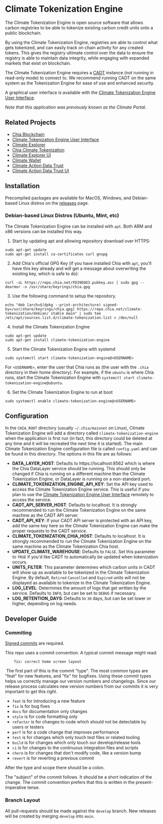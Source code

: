# Climate Tokenization Engine

The Climate Tokenization Engine is open source software that allows carbon registries to be able to tokenize existing carbon credit units onto a public blockchain. 

By using the Climate Tokenization Engine, registries are able to control what gets tokenized, and can easily track on chain activity for any created tokens. This gives the registry ultimate control over the data to ensure the registry is able to maintain data integrity, while engaging with expanded markets that exist on blockchain.

The Climate Tokenization Engine requires a [CADT](https://github.com/Chia-Network/cadt) instance (not running in read-only mode) to connect to.  We recommend running CADT on the same system as the Tokenization Engine for ease of use and enhanced security.

A graphical user interface is available with the [Climate Tokenization Engine User Interface](https://github.com/Chia-Network/Climate-Tokenization-Engine-UI).

*Note that this application was previously known as the Climate Portal.*

## Related Projects

* [Chia Blockchain](https://github.com/Chia-Network/chia-blockchain)
* [Climate Tokenization Engine User Interface](https://github.com/Chia-Network/Climate-Tokenization-Engine-UI)
* [Climate Explorer](https://github.com/Chia-Network/climate-token-driver)
* [Chia Climate Tokenization](https://github.com/Chia-Network/climate-token-driver)
* [Climate Explorer UI](https://github.com/Chia-Network/climate-explorer-ui)
* [Climate Wallet](https://github.com/Chia-Network/Climate-Wallet)
* [Climate Action Data Trust](https://github.com/Chia-Network/cadt)
* [Climate Action Data Trust UI](https://github.com/Chia-Network/cadt-ui)

## Installation

Precompiled packages are available for MacOS, Windows, and Debian-based Linux distros on the [releases](https://github.com/Chia-Network/Climate-Tokenization-Engine/releases) page. 

### Debian-based Linux Distros (Ubuntu, Mint, etc)

The Climate Tokenization Engine can be installed with `apt`.  Both ARM and x86 versions can be installed this way. 

1. Start by updating apt and allowing repository download over HTTPS:

```
sudo apt-get update
sudo apt-get install ca-certificates curl gnupg
```

2.  Add Chia's official GPG Key (if you have installed Chia with `apt`, you'll have this key already and will get a message about overwriting the existing key, which is safe to do):

```
curl -sL https://repo.chia.net/FD39E6D3.pubkey.asc | sudo gpg --dearmor -o /usr/share/keyrings/chia.gpg
```

3. Use the following command to setup the repository.

```
echo "deb [arch=$(dpkg --print-architecture) signed-by=/usr/share/keyrings/chia.gpg] https://repo.chia.net/climate-tokenization/debian/ stable main" | sudo tee /etc/apt/sources.list.d/climate-tokenization.list > /dev/null
```

4.  Install the Climate Tokenization Engine

```
sudo apt-get update
sudo apt-get install climate-tokenization-engine
```

5.  Start the Climate Tokenization Engine with systemd

```
sudo systemctl start climate-tokenization-engine@<USERNAME>
```
For `<USERNAME>`, enter the user that Chia runs as (the user with the `.chia` directory in their home directory).  For example, if the `ubuntu` is where Chia runs, start the Climate Tokenization Engine with `systemctl start climate-tokenization-engine@ubuntu`.

6.  Set the Climate Tokenization Engine to run at boot

```
sudo systemctl enable climate-tokenization-engine@<USERNAME>
```

## Configuration

In the `CHIA_ROOT` directory (usually `~/.chia/mainnet` on Linux), Climate Tokenization Engine will add a directory called `climate-tokenization-engine` when the application is first run (in fact, this directory could be deleted at any time and it will be recreated the next time it is started).  The main Climate Tokenization Engine configuration file is called `config.yaml` and can be found in this directory.  The options in this file are as follows:

* **DATA_LAYER_HOST**: Defaults to https://localhost:8562 which is where the Chia DataLayer service should be running. This should only be changed if Chia is running on a different machine than the Climate Tokenization Engine, or DataLayer is running on a non-standard port.
* **CLIMATE_TOKENIZATION_ENGINE_API_KEY**: Set the API key used to access the Climate Tokenization Engine service. This is useful if you plan to use the [Climate Tokenization Engine User Interface](https://github.com/Chia-Network/Climate-Tokenization-Engine-UI) remotely to access the service.
* **CADT_API_SERVER_HOST**: Defaults to localhost. It is strongly recommended to run the Climate Tokenization Engine on the same machine as the CADT API server.
* **CADT_API_KEY**: If your CADT API server is protected with an API key, add the same key here so the Climate Tokenization Engine can make the proper requests to the CADT service.
* **CLIMATE_TOKENIZATION_CHIA_HOST**: Defaults to localhost. It is strongly recommended to run the Climate Tokenization Engine on the same machine as the Climate Tokenization Chia host.
* **UPDATE_CLIMATE_WAREHOUSE**: Defaults to `FALSE`. Set this parameter to `TRUE` if you'd like CADT to automatically be updated when tokenization occurs.
* **UNITS_FILTER**: This parameter determines which carbon units in CADT will show up as available to be tokenized in the Climate Tokenization Engine. By default, `Retired` `Cancelled` and `Expired` units will not be displayed as available to tokenize in the Climate Tokenization Engine.
* **LOG_LEVEL**: Determines the amount of logs that get written by the service. Defaults to `INFO`, but can be set to `DEBUG` if necessary.
* **LOG_RETENTION_DAYS**: Defaults to `30` days, but can be set lower or higher, depending on log needs.

## Developer Guide

### Commiting

[Signed commits](https://docs.github.com/en/authentication/managing-commit-signature-verification/signing-commits) are required. 

​This repo uses a commit convention. A typical commit message might read:
​
```
    fix: correct home screen layout
```
​
The first part of this is the commit "type". The most common types are "feat" for new features, and "fix" for bugfixes. Using these commit types helps us correctly manage our version numbers and changelogs. Since our release process calculates new version numbers from our commits it is very important to get this right.
​

- `feat` is for introducing a new feature
- `fix` is for bug fixes
- `docs` for documentation only changes
- `style` is for code formatting only
- `refactor` is for changes to code which should not be detectable by users or testers
- `perf` is for a code change that improves performance
- `test` is for changes which only touch test files or related tooling
- `build` is for changes which only touch our develop/release tools
- `ci` is for changes to the continuous integration files and scripts
- `chore` is for changes that don't modify code, like a version bump
- `revert` is for reverting a previous commit
  ​

After the type and scope there should be a colon.
 ​

The "subject" of the commit follows. It should be a short indication of the change. The commit convention prefers that this is written in the present-imperative tense.

### Branch Layout

All pull-requests should be made against the `develop` branch.  New releases will be created by merging `develop` into `main`. 
